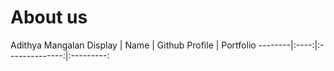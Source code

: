 # About us
Adithya Mangalan
Display | Name | Github Profile | Portfolio 
--------|:----:|:--------------:|:---------:

